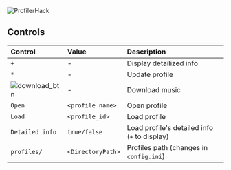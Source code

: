 ![ProfilerHack](https://raw.githubusercontent.com/lartman/Profiler/master/ciQ2Qm8sV6A.jpg)
## Controls
| Control | Value | Description|
|:--------|:------|:-----------|
|   `+`   | -     |Display detailized info|
|   `*`   | -     |Update profile|
|![download_btn](https://raw.githubusercontent.com/lartman/Profiler/master/Profiler_2.0/hidentity_btn_download.png)| -     |Download music|
|  `Open` |`<profile_name>`|Open profile|
|  `Load` |`<profile_id>`|Load profile|
|`Detailed info`|`true/false`|Load profile's detailed info (`+` to display)|
|`profiles/`|`<DirectoryPath>`|Profiles path (changes in `config.ini`)|

            
